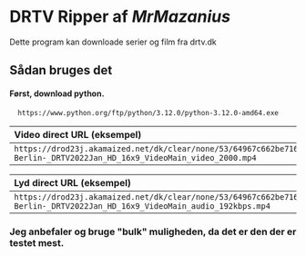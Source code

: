 
# **DRTV Ripper** af **_MrMazanius_**


Dette program kan downloade serier og film fra drtv.dk



## Sådan bruges det

#### Først, download python.

```http
  https://www.python.org/ftp/python/3.12.0/python-3.12.0-amd64.exe
```

| Video direct URL (eksempel) |
| :-------- |  
| `https://drod23j.akamaized.net/dk/clear/none/53/64967c662be7160a4cf28c53/00021866510/stream_fmp4/Babylon-Berlin-_DRTV2022Jan_HD_16x9_VideoMain_video_2000.mp4` |  

| Lyd direct URL (eksempel)     |
| :------- |
| `https://drod23j.akamaized.net/dk/clear/none/53/64967c662be7160a4cf28c53/00021866510/stream_fmp4/Babylon-Berlin-_DRTV2022Jan_HD_16x9_VideoMain_audio_192kbps.mp4` |

### Jeg anbefaler og bruge "bulk" muligheden, da det er den der er testet mest.
